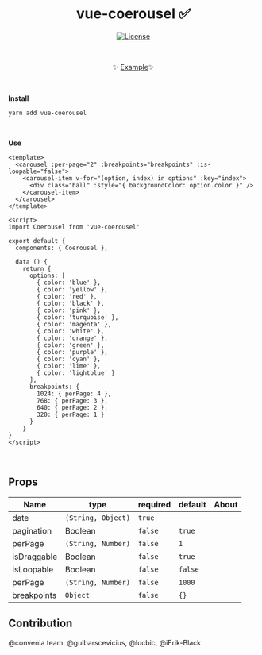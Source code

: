 <h1 align="center">vue-coerousel ✅</h1>

<p align="center">
  <a href="#"><img src="https://img.shields.io/npm/l/vuelidation.svg" alt="License" target="_blank"></a>
</p>

<br>

<p align="center">
  ✨ <a href="#">Example</a>✨
</p>

<br>

**Install**

`yarn add vue-coerousel`

<br>

**Use**
```vue
<template>
  <carousel :per-page="2" :breakpoints="breakpoints" :is-loopable="false">
    <carousel-item v-for="(option, index) in options" :key="index">
      <div class="ball" :style="{ backgroundColor: option.color }" />
    </carousel-item>
  </carousel>
</template>

<script>
import Coerousel from 'vue-coerousel'

export default {
  components: { Coerousel },

  data () {
    return {
      options: [
        { color: 'blue' },
        { color: 'yellow' },
        { color: 'red' },
        { color: 'black' },
        { color: 'pink' },
        { color: 'turquoise' },
        { color: 'magenta' },
        { color: 'white' },
        { color: 'orange' },
        { color: 'green' },
        { color: 'purple' },
        { color: 'cyan' },
        { color: 'lime' },
        { color: 'lightblue' }
      ],
      breakpoints: {
        1024: { perPage: 4 },
        768: { perPage: 3 },
        640: { perPage: 2 },
        320: { perPage: 1 }
      }
    }
}
</script>
```

<br>

## Props

Name           |   type               | required  | default  | About
-----          | -------------------- | --------- | -------- | -------
date           |  `(String, Object)`  |  `true`   | 
pagination     |  Boolean             | `false`   |  `true`  |
perPage        |  `(String, Number)`  | `false`   |    `1`   |
isDraggable    |  Boolean             | `false`   |  `true`  |
isLoopable     |  Boolean             | `false`   |  `false` |
perPage        |  `(String, Number)`  | `false`   |  `1000`  |
breakpoints    |  `Object`            | `false`   |  `{}`    |

## Contribution
@convenia team: @guibarscevicius, @lucbic, @iErik-Black
